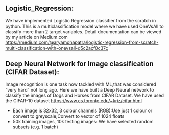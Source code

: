 ## Logistic_Regression:
We have implemented Logistic Regression classifier from the scratch in python. This is a multiclassification model where we have used OneVsAll to classify more than 2 target variables.
Detail documentation can be viewed by my article on Medium.com
https://medium.com/@aryamohapatra/logistic-regression-from-scratch-multi-classification-with-onevsall-d5c2acf0c37c

## Deep Neural Network for Image classification (CIFAR Dataset):

Image recognition is one task now tackled with ML,that was considered “very hard” not long ago. Here we have built a Deep Neural network to classify the 
images of Dogs and Horses from CIFAR Dataset.
We have used the CIFAR-10 dataset https://www.cs.toronto.edu/~kriz/cifar.html
* Each image is 32x32, 3 colour channels (RGB):Use just 1 colour or convert to greyscale;Convert to vector of 1024 floats
* 50k training images, 10k testing images: We have selected random subsets (e.g. 1 batch)
